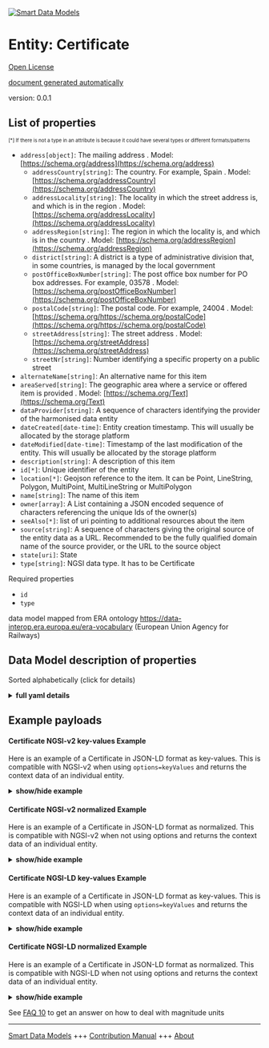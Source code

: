 <!-- 10-Header -->  
[![Smart Data Models](https://smartdatamodels.org/wp-content/uploads/2022/01/SmartDataModels_logo.png "Logo")](https://smartdatamodels.org)  
Entity: Certificate  
===================<!-- /10-Header -->  
<!-- 15-License -->  
[Open License](https://github.com/smart-data-models//dataModel.ERA/blob/master/Certificate/LICENSE.md)  
[document generated automatically](https://docs.google.com/presentation/d/e/2PACX-1vTs-Ng5dIAwkg91oTTUdt8ua7woBXhPnwavZ0FxgR8BsAI_Ek3C5q97Nd94HS8KhP-r_quD4H0fgyt3/pub?start=false&loop=false&delayms=3000#slide=id.gb715ace035_0_60)  
<!-- /15-License -->  
<!-- 20-Description -->  
version: 0.0.1  
<!-- /20-Description -->  
<!-- 30-PropertiesList -->  

## List of properties  

<sup><sub>[*] If there is not a type in an attribute is because it could have several types or different formats/patterns</sub></sup>  
- `address[object]`: The mailing address  . Model: [https://schema.org/address](https://schema.org/address)	- `addressCountry[string]`: The country. For example, Spain  . Model: [https://schema.org/addressCountry](https://schema.org/addressCountry)  
	- `addressLocality[string]`: The locality in which the street address is, and which is in the region  . Model: [https://schema.org/addressLocality](https://schema.org/addressLocality)  
	- `addressRegion[string]`: The region in which the locality is, and which is in the country  . Model: [https://schema.org/addressRegion](https://schema.org/addressRegion)  
	- `district[string]`: A district is a type of administrative division that, in some countries, is managed by the local government    
	- `postOfficeBoxNumber[string]`: The post office box number for PO box addresses. For example, 03578  . Model: [https://schema.org/postOfficeBoxNumber](https://schema.org/postOfficeBoxNumber)  
	- `postalCode[string]`: The postal code. For example, 24004  . Model: [https://schema.org/https://schema.org/postalCode](https://schema.org/https://schema.org/postalCode)  
	- `streetAddress[string]`: The street address  . Model: [https://schema.org/streetAddress](https://schema.org/streetAddress)  
	- `streetNr[string]`: Number identifying a specific property on a public street    
- `alternateName[string]`: An alternative name for this item  - `areaServed[string]`: The geographic area where a service or offered item is provided  . Model: [https://schema.org/Text](https://schema.org/Text)- `dataProvider[string]`: A sequence of characters identifying the provider of the harmonised data entity  - `dateCreated[date-time]`: Entity creation timestamp. This will usually be allocated by the storage platform  - `dateModified[date-time]`: Timestamp of the last modification of the entity. This will usually be allocated by the storage platform  - `description[string]`: A description of this item  - `id[*]`: Unique identifier of the entity  - `location[*]`: Geojson reference to the item. It can be Point, LineString, Polygon, MultiPoint, MultiLineString or MultiPolygon  - `name[string]`: The name of this item  - `owner[array]`: A List containing a JSON encoded sequence of characters referencing the unique Ids of the owner(s)  - `seeAlso[*]`: list of uri pointing to additional resources about the item  - `source[string]`: A sequence of characters giving the original source of the entity data as a URL. Recommended to be the fully qualified domain name of the source provider, or the URL to the source object  - `state[uri]`: State  - `type[string]`: NGSI data type. It has to be Certificate  <!-- /30-PropertiesList -->  
<!-- 35-RequiredProperties -->  
Required properties  
- `id`  - `type`  <!-- /35-RequiredProperties -->  
<!-- 40-RequiredProperties -->  
data model mapped from ERA ontology https://data-interop.era.europa.eu/era-vocabulary (European Union Agency for Railways)  
<!-- /40-RequiredProperties -->  
<!-- 50-DataModelHeader -->  
## Data Model description of properties  
Sorted alphabetically (click for details)  
<!-- /50-DataModelHeader -->  
<!-- 60-ModelYaml -->  
<details><summary><strong>full yaml details</strong></summary>    
```yaml  
Certificate:    
  description: ""    
  properties:    
    address:    
      description: The mailing address    
      properties:    
        addressCountry:    
          description: 'The country. For example, Spain'    
          type: string    
          x-ngsi:    
            model: https://schema.org/addressCountry    
            type: Property    
        addressLocality:    
          description: 'The locality in which the street address is, and which is in the region'    
          type: string    
          x-ngsi:    
            model: https://schema.org/addressLocality    
            type: Property    
        addressRegion:    
          description: 'The region in which the locality is, and which is in the country'    
          type: string    
          x-ngsi:    
            model: https://schema.org/addressRegion    
            type: Property    
        district:    
          description: 'A district is a type of administrative division that, in some countries, is managed by the local government'    
          type: string    
          x-ngsi:    
            type: Property    
        postOfficeBoxNumber:    
          description: 'The post office box number for PO box addresses. For example, 03578'    
          type: string    
          x-ngsi:    
            model: https://schema.org/postOfficeBoxNumber    
            type: Property    
        postalCode:    
          description: 'The postal code. For example, 24004'    
          type: string    
          x-ngsi:    
            model: https://schema.org/https://schema.org/postalCode    
            type: Property    
        streetAddress:    
          description: The street address    
          type: string    
          x-ngsi:    
            model: https://schema.org/streetAddress    
            type: Property    
        streetNr:    
          description: Number identifying a specific property on a public street    
          type: string    
          x-ngsi:    
            type: Property    
      type: object    
      x-ngsi:    
        model: https://schema.org/address    
        type: Property    
    alternateName:    
      description: An alternative name for this item    
      type: string    
      x-ngsi:    
        type: Property    
    areaServed:    
      description: The geographic area where a service or offered item is provided    
      type: string    
      x-ngsi:    
        model: https://schema.org/Text    
        type: Property    
    dataProvider:    
      description: A sequence of characters identifying the provider of the harmonised data entity    
      type: string    
      x-ngsi:    
        type: Property    
    dateCreated:    
      description: Entity creation timestamp. This will usually be allocated by the storage platform    
      format: date-time    
      type: string    
      x-ngsi:    
        type: Property    
    dateModified:    
      description: Timestamp of the last modification of the entity. This will usually be allocated by the storage platform    
      format: date-time    
      type: string    
      x-ngsi:    
        type: Property    
    description:    
      description: A description of this item    
      type: string    
      x-ngsi:    
        type: Property    
    id:    
      anyOf:    
        - description: Identifier format of any NGSI entity    
          maxLength: 256    
          minLength: 1    
          pattern: ^[\w\-\.\{\}\$\+\*\[\]`|~^@!,:\\]+$    
          type: string    
          x-ngsi:    
            type: Property    
        - description: Identifier format of any NGSI entity    
          format: uri    
          type: string    
          x-ngsi:    
            type: Property    
      description: Unique identifier of the entity    
      x-ngsi:    
        type: Property    
    location:    
      description: 'Geojson reference to the item. It can be Point, LineString, Polygon, MultiPoint, MultiLineString or MultiPolygon'    
      oneOf:    
        - description: Geojson reference to the item. Point    
          properties:    
            bbox:    
              items:    
                type: number    
              minItems: 4    
              type: array    
            coordinates:    
              items:    
                type: number    
              minItems: 2    
              type: array    
            type:    
              enum:    
                - Point    
              type: string    
          required:    
            - type    
            - coordinates    
          title: GeoJSON Point    
          type: object    
          x-ngsi:    
            type: GeoProperty    
        - description: Geojson reference to the item. LineString    
          properties:    
            bbox:    
              items:    
                type: number    
              minItems: 4    
              type: array    
            coordinates:    
              items:    
                items:    
                  type: number    
                minItems: 2    
                type: array    
              minItems: 2    
              type: array    
            type:    
              enum:    
                - LineString    
              type: string    
          required:    
            - type    
            - coordinates    
          title: GeoJSON LineString    
          type: object    
          x-ngsi:    
            type: GeoProperty    
        - description: Geojson reference to the item. Polygon    
          properties:    
            bbox:    
              items:    
                type: number    
              minItems: 4    
              type: array    
            coordinates:    
              items:    
                items:    
                  items:    
                    type: number    
                  minItems: 2    
                  type: array    
                minItems: 4    
                type: array    
              type: array    
            type:    
              enum:    
                - Polygon    
              type: string    
          required:    
            - type    
            - coordinates    
          title: GeoJSON Polygon    
          type: object    
          x-ngsi:    
            type: GeoProperty    
        - description: Geojson reference to the item. MultiPoint    
          properties:    
            bbox:    
              items:    
                type: number    
              minItems: 4    
              type: array    
            coordinates:    
              items:    
                items:    
                  type: number    
                minItems: 2    
                type: array    
              type: array    
            type:    
              enum:    
                - MultiPoint    
              type: string    
          required:    
            - type    
            - coordinates    
          title: GeoJSON MultiPoint    
          type: object    
          x-ngsi:    
            type: GeoProperty    
        - description: Geojson reference to the item. MultiLineString    
          properties:    
            bbox:    
              items:    
                type: number    
              minItems: 4    
              type: array    
            coordinates:    
              items:    
                items:    
                  items:    
                    type: number    
                  minItems: 2    
                  type: array    
                minItems: 2    
                type: array    
              type: array    
            type:    
              enum:    
                - MultiLineString    
              type: string    
          required:    
            - type    
            - coordinates    
          title: GeoJSON MultiLineString    
          type: object    
          x-ngsi:    
            type: GeoProperty    
        - description: Geojson reference to the item. MultiLineString    
          properties:    
            bbox:    
              items:    
                type: number    
              minItems: 4    
              type: array    
            coordinates:    
              items:    
                items:    
                  items:    
                    items:    
                      type: number    
                    minItems: 2    
                    type: array    
                  minItems: 4    
                  type: array    
                type: array    
              type: array    
            type:    
              enum:    
                - MultiPolygon    
              type: string    
          required:    
            - type    
            - coordinates    
          title: GeoJSON MultiPolygon    
          type: object    
          x-ngsi:    
            type: GeoProperty    
      x-ngsi:    
        type: GeoProperty    
    name:    
      description: The name of this item    
      type: string    
      x-ngsi:    
        type: Property    
    owner:    
      description: A List containing a JSON encoded sequence of characters referencing the unique Ids of the owner(s)    
      items:    
        anyOf:    
          - description: Identifier format of any NGSI entity    
            maxLength: 256    
            minLength: 1    
            pattern: ^[\w\-\.\{\}\$\+\*\[\]`|~^@!,:\\]+$    
            type: string    
            x-ngsi:    
              type: Property    
          - description: Identifier format of any NGSI entity    
            format: uri    
            type: string    
            x-ngsi:    
              type: Property    
        description: Unique identifier of the entity    
        x-ngsi:    
          type: Property    
      type: array    
      x-ngsi:    
        type: Property    
    seeAlso:    
      description: list of uri pointing to additional resources about the item    
      oneOf:    
        - items:    
            format: uri    
            type: string    
          minItems: 1    
          type: array    
        - format: uri    
          type: string    
      x-ngsi:    
        type: Property    
    source:    
      description: 'A sequence of characters giving the original source of the entity data as a URL. Recommended to be the fully qualified domain name of the source provider, or the URL to the source object'    
      type: string    
      x-ngsi:    
        type: Property    
    state:    
      description: State    
      format: uri    
      type: string    
      x-ngsi:    
        type: Relationship    
    type:    
      description: NGSI data type. It has to be Certificate    
      enum:    
        - Certificate    
      type: string    
      x-ngsi:    
        type: Property    
  required:    
    - id    
    - type    
  type: object    
  x-derived-from: http://data.europa.eu/949/Certificate    
  x-disclaimer: 'Redistribution and use in source and binary forms, with or without modification, are permitted  provided that the license conditions are met. Copyleft (c) 2022 Contributors to Smart Data Models Program'    
  x-license-url: https://github.com/smart-data-models/dataModel.ERA/blob/master/Certificate/LICENSE.md    
  x-model-schema: https://smart-data-models.github.io/dataModel.ERA/Certificate/schema.json    
  x-model-tags: 'ERA vocabulary, railway, train'    
  x-version: 0.0.1    
```  
</details>    
<!-- /60-ModelYaml -->  
<!-- 70-MiddleNotes -->  
<!-- /70-MiddleNotes -->  
<!-- 80-Examples -->  
## Example payloads    
#### Certificate NGSI-v2 key-values Example    
Here is an example of a Certificate in JSON-LD format as key-values. This is compatible with NGSI-v2 when  using `options=keyValues` and returns the context data of an individual entity.  
<details><summary><strong>show/hide example</strong></summary>    
```json  
{  
  "id": "urn:ngsi-ld:Certificate:id:OEMR:38840161",  
  "dateCreated": "2000-01-17T20:24:29Z",  
  "dateModified": "2014-02-03T22:13:34Z",  
  "source": "Strategy there certainly federal. Risk manager carry shoulder only long.",  
  "name": "Across him eight property help. Beat federal dream conference score special deal accept.",  
  "alternateName": "Heart beat fine nice identify. Wide usually me in painting tough entire.",  
  "description": "Section employee few. Decision prevent easy.",  
  "dataProvider": "Talk necessary run score recent. Expert seem money concern shoulder goal. Recognize camera state want across mind his.",  
  "owner": [  
    "urn:ngsi-ld:Certificate:items:ZTPB:96026524",  
    "urn:ngsi-ld:Certificate:items:MZYH:89260401"  
  ],  
  "seeAlso": [  
    "urn:ngsi-ld:Certificate:items:LMJQ:88266844"  
  ],  
  "location": {  
    "type": "Point",  
    "coordinates": [  
      -52.637063,  
      23.558812  
    ]  
  },  
  "address": {  
    "streetAddress": "Modern society station campaign. Important through to discover guess. Someone consider entire li",  
    "addressLocality": "Firm art goal mind as include. Visit memory leg care probably because commercial how.",  
    "addressRegion": "Success right poor each near foot. At without shake main current strategy. Stand along stuff keep coach tow",  
    "addressCountry": "Wrong fall write onto forget. Air hard quality. Rise try blue either s",  
    "postalCode": "Point structure evening policy here. Use talk pressure democratic want.",  
    "postOfficeBoxNumber": "Cell board else course always recent. Property almost serve before.",  
    "streetNr": "Special shake soldier bed include. Thus doctor political blue even girl.",  
    "district": "Accept west participant suggest whatever feel later. Rule deep owner."  
  },  
  "areaServed": "Allow whole live analysis defense million strategy real. Bed chance different attention community protect. Government thus build ",  
  "type": "Certificate",  
  "state": "urn:ngsi-ld:Certificate:state:KHMM:25466110"  
}  
```  
</details>  
#### Certificate NGSI-v2 normalized Example    
Here is an example of a Certificate in JSON-LD format as normalized. This is compatible with NGSI-v2 when not using options and returns the context data of an individual entity.  
<details><summary><strong>show/hide example</strong></summary>    
```json  
{  
  "id": "urn:ngsi-ld:Certificate:id:OEMR:38840161",  
  "dateCreated": {  
    "type": "DateTime",  
    "value": "2000-01-17T20:24:29Z"  
  },  
  "dateModified": {  
    "type": "DateTime",  
    "value": "2014-02-03T22:13:34Z"  
  },  
  "source": {  
    "type": "Text",  
    "value": "Strategy there certainly federal. Risk manager carry shoulder only long."  
  },  
  "name": {  
    "type": "Text",  
    "value": "Across him eight property help. Beat federal dream conference score special deal accept."  
  },  
  "alternateName": {  
    "type": "Text",  
    "value": "Heart beat fine nice identify. Wide usually me in painting tough entire."  
  },  
  "description": {  
    "type": "Text",  
    "value": "Section employee few. Decision prevent easy."  
  },  
  "dataProvider": {  
    "type": "Text",  
    "value": "Talk necessary run score recent. Expert seem money concern shoulder goal. Recognize camera state want across mind his."  
  },  
  "owner": {  
    "type": "StructuredValue",  
    "value": [  
      "urn:ngsi-ld:Certificate:items:ZTPB:96026524",  
      "urn:ngsi-ld:Certificate:items:MZYH:89260401"  
    ]  
  },  
  "seeAlso": {  
    "type": "StructuredValue",  
    "value": [  
      "urn:ngsi-ld:Certificate:items:LMJQ:88266844"  
    ]  
  },  
  "location": {  
    "type": "geo:json",  
    "value": {  
      "type": "Point",  
      "coordinates": {  
        "type": "StructuredValue",  
        "value": [  
          -52.637063,  
          23.558812  
        ]  
      }  
    }  
  },  
  "address": {  
    "type": "StructuredValue",  
    "value": {  
      "streetAddress": {  
        "type": "Text",  
        "value": "Modern society station campaign. Important through to discover guess. Someone consider entire li"  
      },  
      "addressLocality": {  
        "type": "Text",  
        "value": "Firm art goal mind as include. Visit memory leg care probably because commercial how."  
      },  
      "addressRegion": {  
        "type": "Text",  
        "value": "Success right poor each near foot. At without shake main current strategy. Stand along stuff keep coach tow"  
      },  
      "addressCountry": {  
        "type": "Text",  
        "value": "Wrong fall write onto forget. Air hard quality. Rise try blue either s"  
      },  
      "postalCode": {  
        "type": "Text",  
        "value": "Point structure evening policy here. Use talk pressure democratic want."  
      },  
      "postOfficeBoxNumber": {  
        "type": "Text",  
        "value": "Cell board else course always recent. Property almost serve before."  
      },  
      "streetNr": {  
        "type": "Text",  
        "value": "Special shake soldier bed include. Thus doctor political blue even girl."  
      },  
      "district": {  
        "type": "Text",  
        "value": "Accept west participant suggest whatever feel later. Rule deep owner."  
      }  
    }  
  },  
  "areaServed": {  
    "type": "Text",  
    "value": "Allow whole live analysis defense million strategy real. Bed chance different attention community protect. Government thus build "  
  },  
  "type": "Certificate",  
  "state": {  
    "type": "Text",  
    "value": "urn:ngsi-ld:Certificate:state:KHMM:25466110"  
  }  
}  
```  
</details>  
#### Certificate NGSI-LD key-values Example    
Here is an example of a Certificate in JSON-LD format as key-values. This is compatible with NGSI-LD when  using `options=keyValues` and returns the context data of an individual entity.  
<details><summary><strong>show/hide example</strong></summary>    
```json  
{  
  "id": "urn:ngsi-ld:Certificate:id:OEMR:38840161",  
  "dateCreated": "2000-01-17T20:24:29Z",  
  "dateModified": "2014-02-03T22:13:34Z",  
  "source": "Strategy there certainly federal. Risk manager carry shoulder only long.",  
  "name": "Across him eight property help. Beat federal dream conference score special deal accept.",  
  "alternateName": "Heart beat fine nice identify. Wide usually me in painting tough entire.",  
  "description": "Section employee few. Decision prevent easy.",  
  "dataProvider": "Talk necessary run score recent. Expert seem money concern shoulder goal. Recognize camera state want across mind his.",  
  "owner": [  
    "urn:ngsi-ld:Certificate:items:ZTPB:96026524",  
    "urn:ngsi-ld:Certificate:items:MZYH:89260401"  
  ],  
  "seeAlso": [  
    "urn:ngsi-ld:Certificate:items:LMJQ:88266844"  
  ],  
  "location": {  
    "type": "Point",  
    "coordinates": [  
      -52.637063,  
      23.558812  
    ]  
  },  
  "address": {  
    "streetAddress": "Modern society station campaign. Important through to discover guess. Someone consider entire li",  
    "addressLocality": "Firm art goal mind as include. Visit memory leg care probably because commercial how.",  
    "addressRegion": "Success right poor each near foot. At without shake main current strategy. Stand along stuff keep coach tow",  
    "addressCountry": "Wrong fall write onto forget. Air hard quality. Rise try blue either s",  
    "postalCode": "Point structure evening policy here. Use talk pressure democratic want.",  
    "postOfficeBoxNumber": "Cell board else course always recent. Property almost serve before.",  
    "streetNr": "Special shake soldier bed include. Thus doctor political blue even girl.",  
    "district": "Accept west participant suggest whatever feel later. Rule deep owner."  
  },  
  "areaServed": "Allow whole live analysis defense million strategy real. Bed chance different attention community protect. Government thus build ",  
  "type": "Certificate",  
  "state": "urn:ngsi-ld:Certificate:state:KHMM:25466110",  
  "@context": [  
    "https://raw.githubusercontent.com/smart-data-models/dataModel.ERA/master/context.jsonld"  
  ]  
}  
```  
</details>  
#### Certificate NGSI-LD normalized Example    
Here is an example of a Certificate in JSON-LD format as normalized. This is compatible with NGSI-LD when not using options and returns the context data of an individual entity.  
<details><summary><strong>show/hide example</strong></summary>    
```json  
{  
  "id": "urn:ngsi-ld:Certificate:id:FQIG:83987629",  
  "dateCreated": {  
    "type": "Property",  
    "value": {  
      "@type": "DateTime",  
      "@value": "2001-08-13T18:45:46Z"  
    }  
  },  
  "dateModified": {  
    "type": "Property",  
    "value": {  
      "@type": "DateTime",  
      "@value": "1990-10-25T01:23:48Z"  
    }  
  },  
  "source": {  
    "type": "Property",  
    "value": "Teach interview sens"  
  },  
  "name": {  
    "type": "Property",  
    "value": "My away establish push woman none. She once man knowledge question enjoy suddenly. Left lay treatment local agent. Record former deal h"  
  },  
  "alternateName": {  
    "type": "Property",  
    "value": "Treat decide hospital doo"  
  },  
  "description": {  
    "type": "Property",  
    "value": "Site before adult Democrat computer. Mrs at hair small trial arrive picture."  
  },  
  "dataProvider": {  
    "type": "Property",  
    "value": "Individual "  
  },  
  "owner": {  
    "type": "Property",  
    "value": [  
      "urn:ngsi-ld:Certificate:items:XJAQ:41164811",  
      "urn:ngsi-ld:Certificate:items:ALDM:78818333"  
    ]  
  },  
  "seeAlso": {  
    "type": "Property",  
    "value": [  
      "urn:ngsi-ld:Certificate:items:TYPY:58686784"  
    ]  
  },  
  "location": {  
    "type": "Property",  
    "value": {  
      "type": "Point",  
      "coordinates": [  
        -19.9646155,  
        -63.326103  
      ]  
    }  
  },  
  "address": {  
    "type": "Property",  
    "value": {  
      "streetAddress": "Measure defense government. Move",  
      "addressLocality": "Chair fund always official production.",  
      "addressRegion": "Lawyer yeah skill without interview teach address. Quality magazine stand make. Community tough field despite during.",  
      "addressCountry": "Beyond discuss health continue.",  
      "postalCode": "Size song pattern capital plan. Part own break most none.",  
      "postOfficeBoxNumber": "Find degree what fall news. Husband new agreement str",  
      "streetNr": "White share make game perhaps also ago. Teach discussion teach talk.",  
      "district": "Team perform people rise. Attack far add. East card traditional mouth range."  
    }  
  },  
  "areaServed": {  
    "type": "Property",  
    "value": "Fill part form so necessary back. Accept color community "  
  },  
  "type": "Certificate",  
  "state": {  
    "type": "Relationship",  
    "object": "urn:ngsi-ld:Certificate:state:HXAA:38754798"  
  },  
  "@context": [  
    "https://raw.githubusercontent.com/smart-data-models/dataModel.ERA/master/context.jsonld"  
  ]  
}  
```  
</details><!-- /80-Examples -->  
<!-- 90-FooterNotes -->  
<!-- /90-FooterNotes -->  
<!-- 95-Units -->  
See [FAQ 10](https://smartdatamodels.org/index.php/faqs/) to get an answer on how to deal with magnitude units  
<!-- /95-Units -->  
<!-- 97-LastFooter -->  
---  
[Smart Data Models](https://smartdatamodels.org) +++ [Contribution Manual](https://bit.ly/contribution_manual) +++ [About](https://bit.ly/Introduction_SDM)<!-- /97-LastFooter -->  
